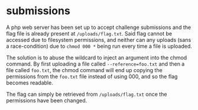 # submissions

A php web server has been set up to accept challenge submissions and the flag file is already present at `/uploads/flag.txt`. Said flag cannot be accessed due to filesystem permissions, and neither can any uploads (sans a race-condition) due to `chmod 000 *` being run every time a file is uploaded.

The solution is to abuse the wildcard to inject an argument into the chmod command. By first uploading a file called `--reference=foo.txt` and then a file called `foo.txt`, the chmod command will end up copying the permissions from the `foo.txt` file instead of using 000, and so the flag becomes readable.

The flag can simply be retrieved from `/uploads/flag.txt` once the permissions have been changed.
